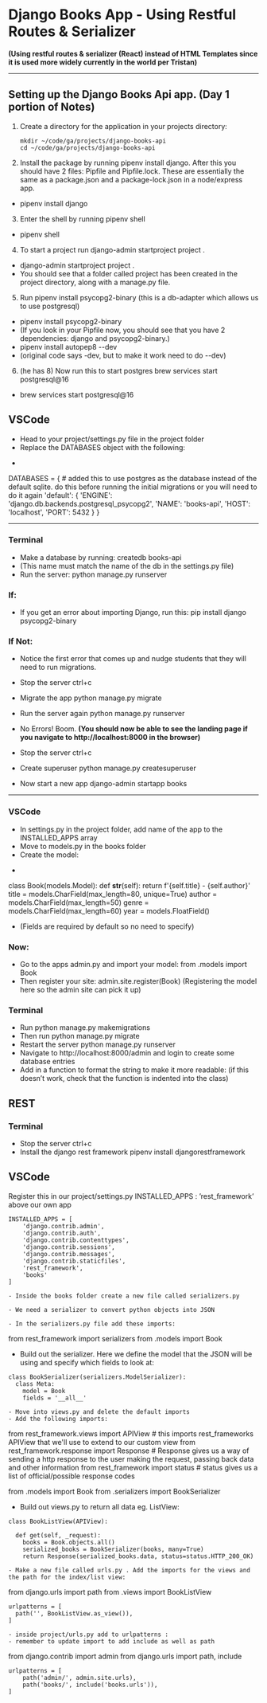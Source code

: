 # Django Books App - Using Restful Routes & Serializer <br>
**(Using restful routes & serializer (React) instead of HTML Templates since it is used more widely currently in the world per Tristan)**

<hr>

## Setting up the Django Books Api app. (Day 1 portion of Notes)

1. Create a directory for the application in your projects directory:
   ```
   mkdir ~/code/ga/projects/django-books-api
   cd ~/code/ga/projects/django-books-api

2. Install the package by running pipenv install django. After this you should have 2 files: Pipfile and Pipfile.lock. These are essentially the same as a package.json and a package-lock.json in a node/express app.
- pipenv install django

3. Enter the shell by running pipenv shell
- pipenv shell

4. To start a project run django-admin startproject project .
- django-admin startproject project .
- You should see that a folder called project has been created in the project directory, along with a manage.py file.

5. Run pipenv install psycopg2-binary (this is a db-adapter which allows us to use postgresql)
- pipenv install psycopg2-binary
- (If you look in your Pipfile now, you should see that you have 2 dependencies: django and psycopg2-binary.)
- pipenv install autopep8 --dev
- (original code says -dev, but to make it work need to do --dev)
  
6. (he has 8) Now run this to start postgres brew services start postgresql@16
- brew services start postgresql@16
  
## VSCode
- Head to your project/settings.py file in the project folder
- Replace the DATABASES object with the following:
- ```
DATABASES = { # added this to use postgres as the database instead of the default sqlite. do this before running the initial migrations or you will need to do it again
    'default': {
        'ENGINE': 'django.db.backends.postgresql_psycopg2',
        'NAME': 'books-api',
        'HOST': 'localhost',
        'PORT': 5432
    }
}

<hr>

### Terminal
- Make a database by running: createdb books-api
- (This name must match the name of the db in the settings.py file)
- Run the server: python manage.py runserver

### If:
- If you get an error about importing Django, run this: pip install django psycopg2-binary

### If Not:
- Notice the first error that comes up and nudge students that they will need to run migrations.
- Stop the server ctrl+c
- Migrate the app python manage.py migrate
- Run the server again python manage.py runserver
- No Errors! Boom.
**(You should now be able to see the landing page if you navigate to http://localhost:8000 in the browser)**
  
- Stop the server ctrl+c
- Create superuser python manage.py createsuperuser
- Now start a new app django-admin startapp books

<hr>
  
### VSCode
- In settings.py in the project folder, add name of the app to the INSTALLED_APPS array
- Move to models.py in the books folder
- Create the model:
- ```
class Book(models.Model):
  def __str__(self):
    return f'{self.title} - {self.author}'
  title = models.CharField(max_length=80, unique=True)
  author = models.CharField(max_length=50)
  genre = models.CharField(max_length=60)
  year = models.FloatField()

- (Fields are required by default so no need to specify)

### Now:
- Go to the apps admin.py and import your model: from .models import Book
- Then register your site: admin.site.register(Book)
(Registering the model here so the admin site can pick it up)

### Terminal
- Run python manage.py makemigrations
- Then run python manage.py migrate
- Restart the server python manage.py runserver
- Navigate to http://localhost:8000/admin and login to create some database entries
- Add in a function to format the string to make it more readable: (if this doesn’t work, check that the function is indented into the class)
  
## REST

### Terminal
- Stop the server ctrl+c
- Install the django rest framework pipenv install djangorestframework
  
## VSCode
Register this in our project/settings.py INSTALLED_APPS : ’rest_framework’ above our own app
```
INSTALLED_APPS = [
    'django.contrib.admin',
    'django.contrib.auth',
    'django.contrib.contenttypes',
    'django.contrib.sessions',
    'django.contrib.messages',
    'django.contrib.staticfiles',
    'rest_framework',
    'books'
]

- Inside the books folder create a new file called serializers.py

- We need a serializer to convert python objects into JSON

- In the serializers.py file add these imports:

```
from rest_framework import serializers
from .models import Book
- Build out the serializer. Here we define the model that the JSON will be using and specify which fields to look at:

```
class BookSerializer(serializers.ModelSerializer):
  class Meta:
    model = Book
    fields = '__all__'

- Move into views.py and delete the default imports
- Add the following imports:

```
from rest_framework.views import APIView # this imports rest_frameworks APIView that we'll use to extend to our custom view
from rest_framework.response import Response # Response gives us a way of sending a http response to the user making the request, passing back data and other information
from rest_framework import status # status gives us a list of official/possible response codes

from .models import Book
from .serializers import BookSerializer

- Build out views.py to return all data eg. ListView:

```
class BookListView(APIView):

  def get(self, _request):
    books = Book.objects.all()
    serialized_books = BookSerializer(books, many=True)
    return Response(serialized_books.data, status=status.HTTP_200_OK)

- Make a new file called urls.py . Add the imports for the views and the path for the index/list view:

```
from django.urls import path
from .views import BookListView
```
urlpatterns = [
  path('', BookListView.as_view()),
]

- inside project/urls.py add to urlpatterns :
- remember to update import to add include as well as path

```
from django.contrib import admin
from django.urls import path, include

```
urlpatterns = [
    path('admin/', admin.site.urls),
    path('books/', include('books.urls')),
]
